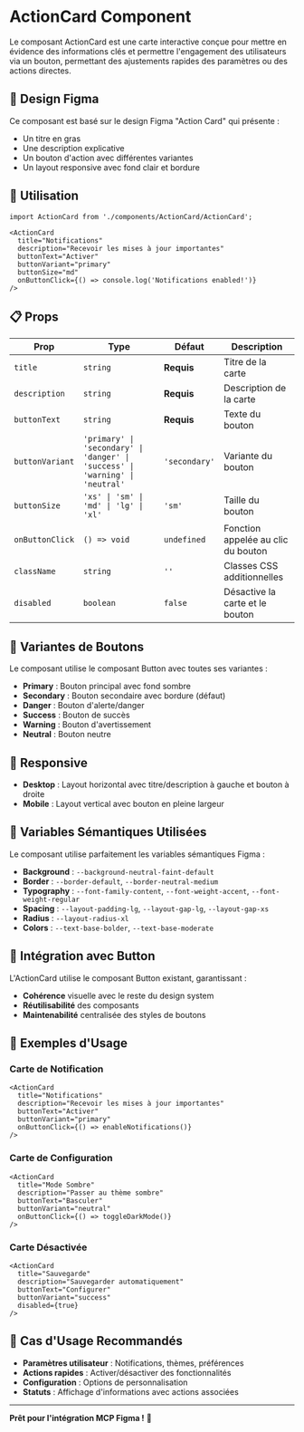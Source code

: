 # ActionCard Component

Le composant ActionCard est une carte interactive conçue pour mettre en évidence des informations clés et permettre l'engagement des utilisateurs via un bouton, permettant des ajustements rapides des paramètres ou des actions directes.

## 🎨 **Design Figma**

Ce composant est basé sur le design Figma "Action Card" qui présente :
- Un titre en gras
- Une description explicative
- Un bouton d'action avec différentes variantes
- Un layout responsive avec fond clair et bordure

## 🚀 **Utilisation**

```tsx
import ActionCard from './components/ActionCard/ActionCard';

<ActionCard
  title="Notifications"
  description="Recevoir les mises à jour importantes"
  buttonText="Activer"
  buttonVariant="primary"
  buttonSize="md"
  onButtonClick={() => console.log('Notifications enabled!')}
/>
```

## 📋 **Props**

| Prop | Type | Défaut | Description |
|------|------|---------|-------------|
| `title` | `string` | **Requis** | Titre de la carte |
| `description` | `string` | **Requis** | Description de la carte |
| `buttonText` | `string` | **Requis** | Texte du bouton |
| `buttonVariant` | `'primary' \| 'secondary' \| 'danger' \| 'success' \| 'warning' \| 'neutral'` | `'secondary'` | Variante du bouton |
| `buttonSize` | `'xs' \| 'sm' \| 'md' \| 'lg' \| 'xl'` | `'sm'` | Taille du bouton |
| `onButtonClick` | `() => void` | `undefined` | Fonction appelée au clic du bouton |
| `className` | `string` | `''` | Classes CSS additionnelles |
| `disabled` | `boolean` | `false` | Désactive la carte et le bouton |

## 🎯 **Variantes de Boutons**

Le composant utilise le composant Button avec toutes ses variantes :
- **Primary** : Bouton principal avec fond sombre
- **Secondary** : Bouton secondaire avec bordure (défaut)
- **Danger** : Bouton d'alerte/danger
- **Success** : Bouton de succès
- **Warning** : Bouton d'avertissement
- **Neutral** : Bouton neutre

## 📱 **Responsive**

- **Desktop** : Layout horizontal avec titre/description à gauche et bouton à droite
- **Mobile** : Layout vertical avec bouton en pleine largeur

## 🎨 **Variables Sémantiques Utilisées**

Le composant utilise parfaitement les variables sémantiques Figma :

- **Background** : `--background-neutral-faint-default`
- **Border** : `--border-default`, `--border-neutral-medium`
- **Typography** : `--font-family-content`, `--font-weight-accent`, `--font-weight-regular`
- **Spacing** : `--layout-padding-lg`, `--layout-gap-lg`, `--layout-gap-xs`
- **Radius** : `--layout-radius-xl`
- **Colors** : `--text-base-bolder`, `--text-base-moderate`

## 🔗 **Intégration avec Button**

L'ActionCard utilise le composant Button existant, garantissant :
- **Cohérence** visuelle avec le reste du design system
- **Réutilisabilité** des composants
- **Maintenabilité** centralisée des styles de boutons

## 📝 **Exemples d'Usage**

### Carte de Notification
```tsx
<ActionCard
  title="Notifications"
  description="Recevoir les mises à jour importantes"
  buttonText="Activer"
  buttonVariant="primary"
  onButtonClick={() => enableNotifications()}
/>
```

### Carte de Configuration
```tsx
<ActionCard
  title="Mode Sombre"
  description="Passer au thème sombre"
  buttonText="Basculer"
  buttonVariant="neutral"
  onButtonClick={() => toggleDarkMode()}
/>
```

### Carte Désactivée
```tsx
<ActionCard
  title="Sauvegarde"
  description="Sauvegarder automatiquement"
  buttonText="Configurer"
  buttonVariant="success"
  disabled={true}
/>
```

## 🎯 **Cas d'Usage Recommandés**

- **Paramètres utilisateur** : Notifications, thèmes, préférences
- **Actions rapides** : Activer/désactiver des fonctionnalités
- **Configuration** : Options de personnalisation
- **Statuts** : Affichage d'informations avec actions associées

---

**Prêt pour l'intégration MCP Figma !** 🚀
